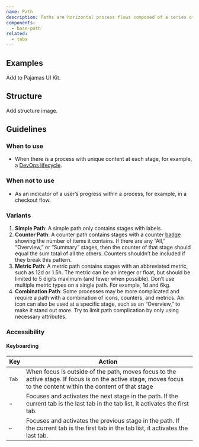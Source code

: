 ```yaml
---
name: Path
description: Paths are horizontal process flows composed of a series of stages.
components:
  - base-path
related:
  - tabs
---
```


## Examples

<story-viewer component="base-path"></story-viewer>

<story-viewer component="base-path" story="all-options"></story-viewer>

<todo>Add to Pajamas UI Kit.</todo>

## Structure

<todo>Add structure image.</todo>

## Guidelines

### When to use

- When there is a process with unique content at each stage, for example, a [DevOps lifecycle](https://about.gitlab.com/stages-devops-lifecycle/). 

### When not to use

- As an indicator of a user’s progress within a process, for example, in a checkout flow.

### Variants

1. **Simple Path**: A simple path only contains stages with labels.
1. **Counter Path**: A counter path contains stages with a counter [badge](/components/badge) showing the number of items it contains. If there are any ”All,” “Overview,” or “Summary” stages, then the counter of that stage should equal the sum total of all the others. Counters shouldn’t be included if they break this pattern.
1. **Metric Path**: A metric path contains stages with an abbreviated metric, such as 12d or 1.5h. The metric can be an integer or float, but should be limited to 5 digits maximum (and fewer when possible). Don’t use multiple metric types on a single path. For example, 1d and 6kg. 
1. **Combination Path**: Some processes may be more complicated and require a path with a combination of icons, counters, and metrics. An icon can also be used at a specific stage, such as an “Overview,” to make it stand out more. Try to limit path complication by only using necessary attributes.

### Accessibility

#### Keyboarding

| Key | Action |
|-----|--------|
| <kbd>Tab</kbd>  | When focus is outside of the path, moves focus to the active stage. If focus is on the active stage, moves focus to the content within the content of that stage |
| <kbd>→</kbd>    | Focuses and activates the next stage in the path. If the current tab is the last tab in the tab list, it activates the first tab. |
| <kbd>←</kbd>    | Focuses and activates the previous stage in the path. If the current tab is the first tab in the tab list, it activates the last tab. |
